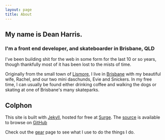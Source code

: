 ```yaml
---
layout: page
title: About
---
```


## My name is Dean Harris.

### I'm a front end developer, and skateboarder in Brisbane, QLD

I've been building shit for the web in some form for the last 10 or so years, though thankfully most of it has been lost to the mists of time.

Originally from the small town of [Lismore][lismore], I live in [Brisbane][brisbane] with my beautiful wife, Rachel, and our two mini daschunds, Evie and Snickers. In my free time, I can usually be found either drinking coffee and walking the dogs or skating at one of Brisbane's many skateparks.

<!-- ![][photo]{:class="breakout"} -->

## Colphon

This site is built with [Jekyll](jekyll), hosted for free at [Surge](surge). The [source][repo] is available to browse on [GitHub][github]

Check out the [gear][gear] page to see what I use to do the things I do.


[lismore]: https://en.wikipedia.org/wiki/Lismore,_New_South_Wales "Lismore"
[brisbane]: https://en.wikipedia.org/wiki/Brisbane "Brisbane"
[jekyll]: https://jekyllrb.com "Jekyll"
[surge]: https://surge.sh "Surge"
[repo]: https://github.com/deanacus/blog "Github repository"
[github]: https://github.com/deanacus/ "Deanacus on GitHub"
[photo]: /assets/img/image.jpg
[gear]: /about/gear/